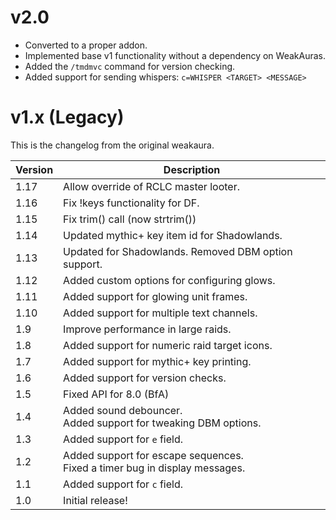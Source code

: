 # v2.0

* Converted to a proper addon.
* Implemented base v1 functionality without a dependency on WeakAuras.
* Added the `/tmdmvc` command for version checking.
* Added support for sending whispers: `c=WHISPER <TARGET> <MESSAGE>`

# v1.x (Legacy)

This is the changelog from the original weakaura.

| Version | Description |
| ------- | ----------- |
| 1.17 | Allow override of RCLC master looter. |
| 1.16 | Fix !keys functionality for DF. |
| 1.15 | Fix trim() call (now strtrim()) |
| 1.14 | Updated mythic+ key item id for Shadowlands. |
| 1.13 | Updated for Shadowlands. Removed DBM option support. |
| 1.12 | Added custom options for configuring glows. |
| 1.11 | Added support for glowing unit frames. |
| 1.10 | Added support for multiple text channels. |
| 1.9  | Improve performance in large raids. |
| 1.8  | Added support for numeric raid target icons. |
| 1.7  | Added support for mythic+ key printing. |
| 1.6  | Added support for version checks. |
| 1.5  | Fixed API for 8.0 (BfA) |
| 1.4  | Added sound debouncer.<br>Added support for tweaking DBM options. |
| 1.3 | Added support for `e` field. |
| 1.2 | Added support for escape sequences.<br>Fixed a timer bug in display messages. |
| 1.1 | Added support for `c` field. |
| 1.0 | Initial release! |
